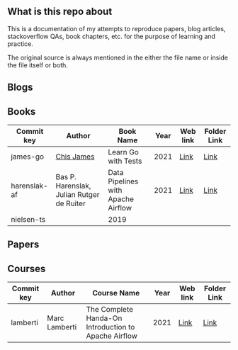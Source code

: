 ## What is this repo about

This is a documentation of my attempts to reproduce papers, blog articles, stackoverflow QAs, book chapters, etc. for the purpose of learning and practice.

The original source is always mentioned in the either the file name or inside the file itself or both.

## Blogs

## Books
| Commit key | Author  | Book Name | Year | Web link | Folder Link |
|------------|---------|-----------|------|----------|-----------------|
|james-go| [Chis James](https://twitter.com/quii) | Learn Go with Tests | 2021| [Link](https://quii.gitbook.io/learn-go-with-tests/) | [Link](https://github.com/mlincon/practice-books-and-blogs/tree/master/books/James_learn-go-with-tests)|
|harenslak-af| Bas P. Harenslak, Julian Rutger de Ruiter| Data Pipelines with Apache Airflow | 2021| [Link](https://www.manning.com/books/data-pipelines-with-apache-airflow) | [Link](https://github.com/mlincon/practice-books-and-blogs/tree/master/books/Harenslak-et-al_2021_data-pipelines-with-airflow)
|nielsen-ts| | 2019 | | |


## Papers


## Courses
| Commit key | Author  | Course Name | Year | Web link | Folder Link |
|------------|---------|-----------|------|----------|-----------------|
|lamberti| Marc Lamberti | The Complete Handa-On Introduction to Apache Airflow | 2021| [Link](https://www.udemy.com/course/the-complete-hands-on-course-to-master-apache-airflow/) | [Link](https://github.com/mlincon/practice-books-and-blogs/tree/master/courses/Lamberti-airflow)|
